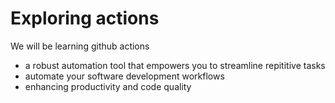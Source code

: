 # Exploring actions
We will be learning github actions
- a robust automation tool that empowers you to streamline repititive tasks
- automate your software development workflows
- enhancing productivity and code quality
